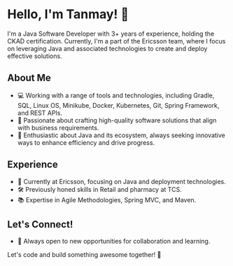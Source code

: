 # Hello, I'm Tanmay! 👋

I'm a Java Software Developer with 3+ years of experience, holding the CKAD certification. Currently, I'm a part of the Ericsson team, where I focus on leveraging Java and associated technologies to create and deploy effective solutions.

## About Me
- 💻 Working with a range of tools and technologies, including Gradle, SQL, Linux OS, Minikube, Docker, Kubernetes, Git, Spring Framework, and REST APIs.
- 🚀 Passionate about crafting high-quality software solutions that align with business requirements.
- 🌱 Enthusiastic about Java and its ecosystem, always seeking innovative ways to enhance efficiency and drive progress.

## Experience
- 👔 Currently at Ericsson, focusing on Java and deployment technologies.
- 🛠 Previously honed skills in Retail and pharmacy at TCS.
- 📚 Expertise in Agile Methodologies, Spring MVC, and Maven.

## Let's Connect!
- 🤝 Always open to new opportunities for collaboration and learning.

Let's code and build something awesome together! 🚀
